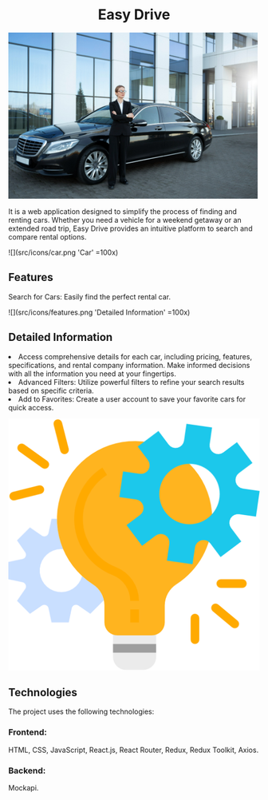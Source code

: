 <h1 align="center">Easy Drive</h1>

<img src="src/pages/HomePage/img/deliveryCar.jpg" width="500">

It is a web application designed to simplify the process of finding and renting
cars. Whether you need a vehicle for a weekend getaway or an extended road trip,
Easy Drive provides an intuitive platform to search and compare rental options.

![](src/icons/car.png 'Car' =100x) <h2>Features</h2>

Search for Cars: Easily find the perfect rental car.

![](src/icons/features.png 'Detailed Information' =100x) <h2>Detailed Information</h2>

<li>Access comprehensive details for each car, including pricing, features, specifications, and rental company information. Make informed decisions with all the information you need at your fingertips.
</li>
<li>Advanced Filters: Utilize powerful filters to refine your search results based on specific criteria.
</li>
<li>Add to Favorites: Create a user account to save your favorite cars for quick access.</li>

![](src/icons/tech.png 'Technologies') <h2>Technologies</h2>

<p>The project uses the following technologies:</p>
<h3>Frontend:</h3> 
<span>HTML, CSS, JavaScript, React.js, React Router, Redux, Redux Toolkit, Axios.</span> 
<h3>Backend:</h3> <span>Mockapi.</span>
